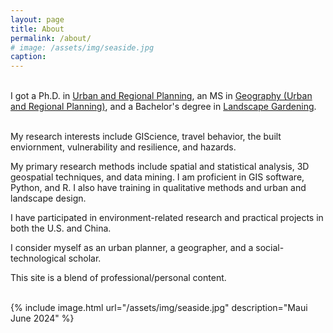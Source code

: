 ```yaml
---
layout: page
title: About
permalink: /about/
# image: /assets/img/seaside.jpg
caption: 
---
```


<br />
I got a Ph.D. in <a href="https://dcp.ufl.edu/urp/">Urban and Regional Planning</a>, an MS in <a href="https://www.ues.pku.edu.cn/Home/Departments/Department_of_Urban_and_Regional_Planning/index.htm">Geography (Urban and Regional Planning)</a>, and a Bachelor's degree in <a href="https://en.bua.edu.cn/info/1129/1472.htm">Landscape Gardening</a>. 
<br />
<br />

My research interests include GIScience, travel behavior, the built enviornment, vulnerability and resilience, and hazards. 
<br />

My primary research methods include spatial and statistical analysis, 3D geospatial techniques, and data mining. I am proficient in GIS software, Python, and R. I also have training in qualitative methods and urban and landscape design.
<br />

I have participated in environment-related research and practical projects in both the U.S. and China. 
<br />

I consider myself as an urban planner, a geographer, and a social-technological scholar. 
<br />

This site is a blend of professional/personal content.
<br />

<br />
{% include image.html url="/assets/img/seaside.jpg" description="Maui June 2024" %}

<!-- Skip to [short professional summary](#prof). -->
